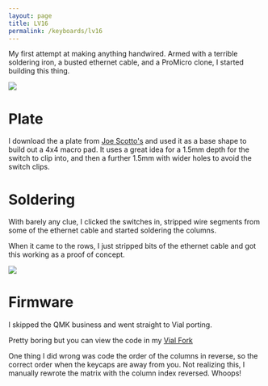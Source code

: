 ```yaml
---
layout: page
title: LV16
permalink: /keyboards/lv16
---
```


My first attempt at making anything handwired. Armed with a terrible soldering iron, a busted ethernet cable, and a ProMicro clone, I started building this thing.

![]({{site.baseurl}}/assets/img/keeba/LV16_Caps.jpg)

# Plate

I download the a plate from [Joe Scotto's](www.github.com/joe-scatto) and used it as a base shape to build out a 4x4 macro pad. It uses a great idea for a 1.5mm depth for the switch to clip into, and then a further 1.5mm with wider holes to avoid the switch clips.

# Soldering

With barely any clue, I clicked the switches in, stripped wire segments from some of the ethernet cable and started soldering the columns.

When it came to the rows, I just stripped bits of the ethernet cable and got this working as a proof of concept.

![]({{site.baseurl}}/assets/img/keeba/LV16_Back.jpeg)

# Firmware

I skipped the QMK business and went straight to Vial porting.

Pretty boring but you can view the code in my [Vial Fork](www.github.com/lukevanlukevan/vial-qmk/keyboards/lv16)

One thing I did wrong was code the order of the columns in reverse, so the correct order when the keycaps are away from you. Not realizing this, I manually rewrote the matrix with the column index reversed. Whoops!